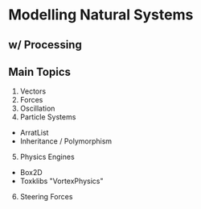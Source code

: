 # Modelling Natural Systems

## w/ Processing

## Main Topics

1. Vectors
2. Forces
3. Oscillation
4. Particle Systems

  - ArratList
  - Inheritance / Polymorphism

5. Physics Engines

  - Box2D
  - Toxklibs "VortexPhysics"

6. Steering Forces
